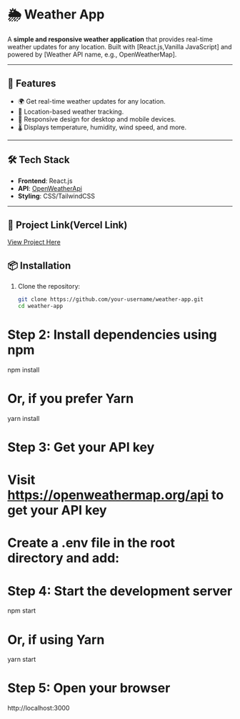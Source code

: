 # 🌦️ Weather App

A **simple and responsive weather application** that provides real-time weather updates for any location. Built with [React.js,Vanilla JavaScript] and powered by [Weather API name, e.g., OpenWeatherMap].

---

## 🚀 Features

- 🌍 Get real-time weather updates for any location.
- 📍 Location-based weather tracking.
- 🎨 Responsive design for desktop and mobile devices.
- 🌡️ Displays temperature, humidity, wind speed, and more.

---

## 🛠️ Tech Stack

- **Frontend**: React.js
- **API**: [OpenWeatherApi](https://openweathermap.org/api)
- **Styling**: CSS/TailwindCSS

---

## 🔗 Project Link(Vercel Link)
[View Project Here](https://weather-app-theta-khaki.vercel.app/)


## 📦 Installation

1. Clone the repository:
   ```bash
   git clone https://github.com/your-username/weather-app.git
   cd weather-app

# Step 2: Install dependencies using npm
npm install

# Or, if you prefer Yarn
yarn install

# Step 3: Get your API key
# Visit https://openweathermap.org/api to get your API key
# Create a .env file in the root directory and add:

# Step 4: Start the development server
npm start

# Or, if using Yarn
yarn start

# Step 5: Open your browser
http://localhost:3000
